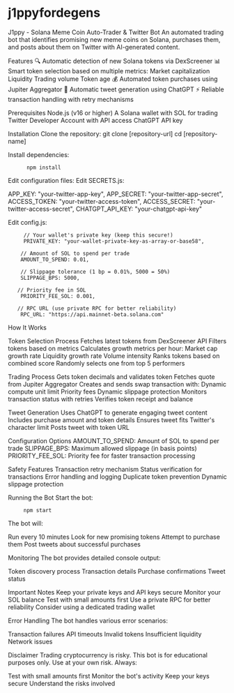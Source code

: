 # j1ppyfordegens
J1ppy - Solana Meme Coin Auto-Trader & Twitter Bot
An automated trading bot that identifies promising new meme coins on Solana, purchases them, and posts about them on Twitter with AI-generated content.

Features
🔍 Automatic detection of new Solana tokens via DexScreener
📊 Smart token selection based on multiple metrics:
Market capitalization
Liquidity
Trading volume
Token age
💰 Automated token purchases using Jupiter Aggregator
🔦 Automatic tweet generation using ChatGPT
⚡ Reliable transaction handling with retry mechanisms

Prerequisites
Node.js (v16 or higher)
A Solana wallet with SOL for trading
Twitter Developer Account with API access
ChatGPT API key

Installation
Clone the repository:
git clone [repository-url]
cd [repository-name]

Install dependencies:

          npm install

Edit configuration files:
Edit SECRETS.js:

APP_KEY: "your-twitter-app-key",
APP_SECRET: "your-twitter-app-secret",
ACCESS_TOKEN: "your-twitter-access-token",
ACCESS_SECRET: "your-twitter-access-secret",
CHATGPT_API_KEY: "your-chatgpt-api-key"

Edit config.js:

         // Your wallet's private key (keep this secure!)
         PRIVATE_KEY: "your-wallet-private-key-as-array-or-base58",
                
        // Amount of SOL to spend per trade
        AMOUNT_TO_SPEND: 0.01,
                
        // Slippage tolerance (1 bp = 0.01%, 5000 = 50%)
        SLIPPAGE_BPS: 5000,
                
       // Priority fee in SOL
        PRIORITY_FEE_SOL: 0.001,
                
       // RPC URL (use private RPC for better reliability)
        RPC_URL: "https://api.mainnet-beta.solana.com"

How It Works

Token Selection Process
Fetches latest tokens from DexScreener API
Filters tokens based on metrics
Calculates growth metrics per hour:
Market cap growth rate
Liquidity growth rate
Volume intensity
Ranks tokens based on combined score
Randomly selects one from top 5 performers

Trading Process
Gets token decimals and validates token
Fetches quote from Jupiter Aggregator
Creates and sends swap transaction with:
Dynamic compute unit limit
Priority fees
Dynamic slippage protection
Monitors transaction status with retries
Verifies token receipt and balance

Tweet Generation
Uses ChatGPT to generate engaging tweet content
Includes purchase amount and token details
Ensures tweet fits Twitter's character limit
Posts tweet with token URL

Configuration Options
AMOUNT_TO_SPEND: Amount of SOL to spend per trade
SLIPPAGE_BPS: Maximum allowed slippage (in basis points)
PRIORITY_FEE_SOL: Priority fee for faster transaction processing

Safety Features
Transaction retry mechanism
Status verification for transactions
Error handling and logging
Duplicate token prevention
Dynamic slippage protection

Running the Bot
Start the bot:

         npm start

The bot will:

Run every 10 minutes
Look for new promising tokens
Attempt to purchase them
Post tweets about successful purchases

Monitoring
The bot provides detailed console output:

Token discovery process
Transaction details
Purchase confirmations
Tweet status

Important Notes
Keep your private keys and API keys secure
Monitor your SOL balance
Test with small amounts first
Use a private RPC for better reliability
Consider using a dedicated trading wallet

Error Handling
The bot handles various error scenarios:

Transaction failures
API timeouts
Invalid tokens
Insufficient liquidity
Network issues

Disclaimer
Trading cryptocurrency is risky. This bot is for educational purposes only. Use at your own risk. Always:

Test with small amounts first
Monitor the bot's activity
Keep your keys secure
Understand the risks involved

